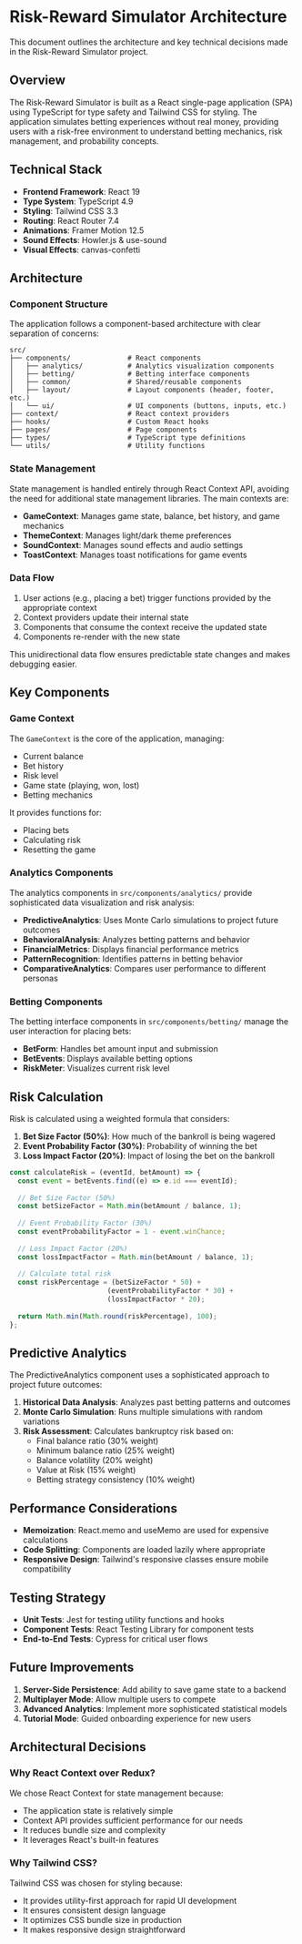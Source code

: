 # Risk-Reward Simulator Architecture

This document outlines the architecture and key technical decisions made in the Risk-Reward Simulator project.

## Overview

The Risk-Reward Simulator is built as a React single-page application (SPA) using TypeScript for type safety and Tailwind CSS for styling. The application simulates betting experiences without real money, providing users with a risk-free environment to understand betting mechanics, risk management, and probability concepts.

## Technical Stack

- **Frontend Framework**: React 19
- **Type System**: TypeScript 4.9
- **Styling**: Tailwind CSS 3.3
- **Routing**: React Router 7.4
- **Animations**: Framer Motion 12.5
- **Sound Effects**: Howler.js & use-sound
- **Visual Effects**: canvas-confetti

## Architecture

### Component Structure

The application follows a component-based architecture with clear separation of concerns:

```
src/
├── components/              # React components
│   ├── analytics/           # Analytics visualization components
│   ├── betting/             # Betting interface components
│   ├── common/              # Shared/reusable components
│   ├── layout/              # Layout components (header, footer, etc.)
│   └── ui/                  # UI components (buttons, inputs, etc.)
├── context/                 # React context providers
├── hooks/                   # Custom React hooks
├── pages/                   # Page components
├── types/                   # TypeScript type definitions
└── utils/                   # Utility functions
```

### State Management

State management is handled entirely through React Context API, avoiding the need for additional state management libraries. The main contexts are:

- **GameContext**: Manages game state, balance, bet history, and game mechanics
- **ThemeContext**: Manages light/dark theme preferences
- **SoundContext**: Manages sound effects and audio settings
- **ToastContext**: Manages toast notifications for game events

### Data Flow

1. User actions (e.g., placing a bet) trigger functions provided by the appropriate context
2. Context providers update their internal state
3. Components that consume the context receive the updated state
4. Components re-render with the new state

This unidirectional data flow ensures predictable state changes and makes debugging easier.

## Key Components

### Game Context

The `GameContext` is the core of the application, managing:

- Current balance
- Bet history
- Risk level
- Game state (playing, won, lost)
- Betting mechanics

It provides functions for:
- Placing bets
- Calculating risk
- Resetting the game

### Analytics Components

The analytics components in `src/components/analytics/` provide sophisticated data visualization and risk analysis:

- **PredictiveAnalytics**: Uses Monte Carlo simulations to project future outcomes
- **BehavioralAnalysis**: Analyzes betting patterns and behavior
- **FinancialMetrics**: Displays financial performance metrics
- **PatternRecognition**: Identifies patterns in betting behavior
- **ComparativeAnalytics**: Compares user performance to different personas

### Betting Components

The betting interface components in `src/components/betting/` manage the user interaction for placing bets:

- **BetForm**: Handles bet amount input and submission
- **BetEvents**: Displays available betting options
- **RiskMeter**: Visualizes current risk level

## Risk Calculation

Risk is calculated using a weighted formula that considers:

1. **Bet Size Factor (50%)**: How much of the bankroll is being wagered
2. **Event Probability Factor (30%)**: Probability of winning the bet
3. **Loss Impact Factor (20%)**: Impact of losing the bet on the bankroll

```typescript
const calculateRisk = (eventId, betAmount) => {
  const event = betEvents.find((e) => e.id === eventId);
  
  // Bet Size Factor (50%)
  const betSizeFactor = Math.min(betAmount / balance, 1);
  
  // Event Probability Factor (30%)
  const eventProbabilityFactor = 1 - event.winChance;
  
  // Loss Impact Factor (20%)
  const lossImpactFactor = Math.min(betAmount / balance, 1);
  
  // Calculate total risk
  const riskPercentage = (betSizeFactor * 50) + 
                        (eventProbabilityFactor * 30) + 
                        (lossImpactFactor * 20);
  
  return Math.min(Math.round(riskPercentage), 100);
};
```

## Predictive Analytics

The PredictiveAnalytics component uses a sophisticated approach to project future outcomes:

1. **Historical Data Analysis**: Analyzes past betting patterns and outcomes
2. **Monte Carlo Simulation**: Runs multiple simulations with random variations
3. **Risk Assessment**: Calculates bankruptcy risk based on:
   - Final balance ratio (30% weight)
   - Minimum balance ratio (25% weight)
   - Balance volatility (20% weight)
   - Value at Risk (15% weight)
   - Betting strategy consistency (10% weight)

## Performance Considerations

- **Memoization**: React.memo and useMemo are used for expensive calculations
- **Code Splitting**: Components are loaded lazily where appropriate
- **Responsive Design**: Tailwind's responsive classes ensure mobile compatibility

## Testing Strategy

- **Unit Tests**: Jest for testing utility functions and hooks
- **Component Tests**: React Testing Library for component tests
- **End-to-End Tests**: Cypress for critical user flows

## Future Improvements

1. **Server-Side Persistence**: Add ability to save game state to a backend
2. **Multiplayer Mode**: Allow multiple users to compete
3. **Advanced Analytics**: Implement more sophisticated statistical models
4. **Tutorial Mode**: Guided onboarding experience for new users

## Architectural Decisions

### Why React Context over Redux?

We chose React Context for state management because:
- The application state is relatively simple
- Context API provides sufficient performance for our needs
- It reduces bundle size and complexity
- It leverages React's built-in features

### Why Tailwind CSS?

Tailwind CSS was chosen for styling because:
- It provides utility-first approach for rapid UI development
- It ensures consistent design language
- It optimizes CSS bundle size in production
- It makes responsive design straightforward 
